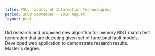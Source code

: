 ```yaml
---
title: YSU, faculty of Information Technologies.
period: 2008 September - 2010 August
layout: post
---
```

<div class="sub">
	Did research and proposed new algorithm for memory BIST march test generation that are detecting given set of functional fault models.
</div>
<div class="sub">
	Developed web application to demonstrate research results.
</div>
<div class="sub">
	Master's degree.
</div>